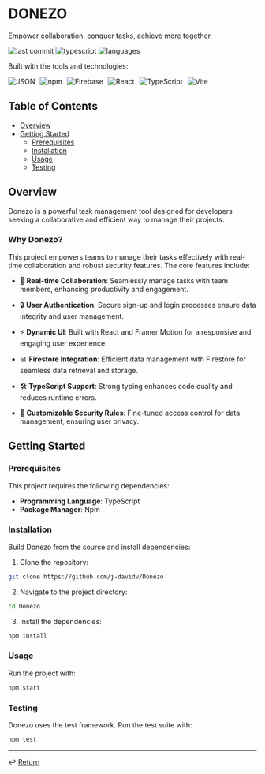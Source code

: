 # DONEZO

Empower collaboration, conquer tasks, achieve more together.

![last commit](https://img.shields.io/badge/last_commit-today-blue)
![typescript](https://img.shields.io/badge/typescript-96.9%25-blue)
![languages](https://img.shields.io/badge/languages-3-blue)

Built with the tools and technologies:

<div style="display: flex; gap: 10px;">
  <img src="https://img.shields.io/badge/JSON-black?style=flat&logo=json&logoColor=white" alt="JSON" />
  <img src="https://img.shields.io/badge/npm-CB3837?style=flat&logo=npm&logoColor=white" alt="npm" />
  <img src="https://img.shields.io/badge/Firebase-FFCA28?style=flat&logo=firebase&logoColor=black" alt="Firebase" />
  <img src="https://img.shields.io/badge/React-61DAFB?style=flat&logo=react&logoColor=black" alt="React" />
  <img src="https://img.shields.io/badge/TypeScript-3178C6?style=flat&logo=typescript&logoColor=white" alt="TypeScript" />
  <img src="https://img.shields.io/badge/Vite-646CFF?style=flat&logo=vite&logoColor=white" alt="Vite" />
</div>

## Table of Contents
- [Overview](#overview)
- [Getting Started](#getting-started)
  - [Prerequisites](#prerequisites)
  - [Installation](#installation)
  - [Usage](#usage)
  - [Testing](#testing)

## Overview

Donezo is a powerful task management tool designed for developers seeking a collaborative and efficient way to manage their projects.

### Why Donezo?

This project empowers teams to manage their tasks effectively with real-time collaboration and robust security features. The core features include:

- 🎯 **Real-time Collaboration**: Seamlessly manage tasks with team members, enhancing productivity and engagement.

- 🔒 **User Authentication**: Secure sign-up and login processes ensure data integrity and user management.

- ⚡ **Dynamic UI**: Built with React and Framer Motion for a responsive and engaging user experience.

- 📊 **Firestore Integration**: Efficient data management with Firestore for seamless data retrieval and storage.

- 🛠️ **TypeScript Support**: Strong typing enhances code quality and reduces runtime errors.

- 🔐 **Customizable Security Rules**: Fine-tuned access control for data management, ensuring user privacy.

## Getting Started

### Prerequisites

This project requires the following dependencies:

- **Programming Language**: TypeScript
- **Package Manager**: Npm

### Installation

Build Donezo from the source and install dependencies:

1. Clone the repository:
```bash
git clone https://github.com/j-davidv/Donezo
```

2. Navigate to the project directory:
```bash
cd Donezo
```

3. Install the dependencies:
```bash
npm install
```

### Usage

Run the project with:

```bash
npm start
```

### Testing

Donezo uses the test framework. Run the test suite with:

```bash
npm test
```

---

↩️ [Return](#table-of-contents) 